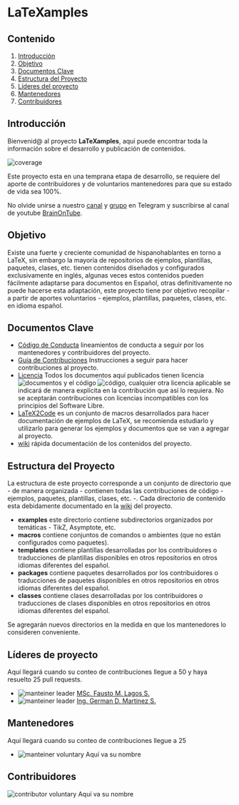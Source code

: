 # LaTeXamples

## Contenido

1. [Introducción](#Introducción)
2. [Objetivo](#Objetivo)
3. [Documentos Clave](#Documentos_Clave)
4. [Estructura del Proyecto](#Estructura)
5. [Líderes del proyecto](#leaders)
6. [Mantenedores](#mainteiners)
7. [Contribuidores](#contributors)

## Introducción <a name = "Introducción"></a>

Bienvenid@ al proyecto **LaTeXamples**, aquí puede encontrar toda la información sobre el desarrollo y publicación de contenidos.

![coverage](https://img.shields.io/badge/estado-10%25-yellowgreen)

Este proyecto esta en una temprana etapa de desarrollo, se requiere del aporte de contribuidores y de voluntarios mantenedores para que su estado de vida sea 100%.

No olvide unirse a nuestro [canal][1] y [grupo][2] en Telegram y suscribirse al canal de youtube [BrainOnTube][3].

## Objetivo <a name = "Objetivo"></a>
Existe una fuerte y creciente comunidad de hispanohablantes en torno a LaTeX, sin embargo la mayoría de repositorios de ejemplos, plantillas, paquetes, clases, etc. tienen contenidos diseñados y configurados exclusivamente en inglés, algunas veces estos contenidos pueden fácilmente adaptarse para documentos en Español, otras definitivamente no puede hacerse esta adaptación, este proyecto tiene por objetivo recopilar - a partir de aportes voluntarios - ejemplos, plantillas, paquetes, clases, etc. en idioma español.

## Documentos Clave <a name = "Documentos_Clave"></a>
- [Código de Conducta][4] lineamientos de conducta a seguir por los mantenedores y contribuidores del proyecto.
- [Guía de Contribuciones][5] Instrucciones a seguir para hacer contribuciones al proyecto.
- [Licencia][6] Todos los documentos aquí publicados tienen licencia ![documentos](https://img.shields.io/badge/docs-CC4.0ByNCSA-lima) y el código ![código](https://img.shields.io/badge/code-LPPLv1.3c-lima), cualquier otra licencia aplicable se indicará de manera explícita en la contribución que así lo requiera. No se aceptarán contribuciones con licencias incompatibles con los principios del Software Libre.
- [LaTeX2Code][7] es un conjunto de macros desarrollados para hacer documentación de ejemplos de LaTeX, se recomienda estudiarlo y utilizarlo para generar los ejemplos y documentos que se van a agregar al proyecto.
- [wiki][8] rápida documentación de los contenidos del proyecto.

## Estructura del Proyecto <a name = "Estructura"></a>
La estructura de este proyecto corresponde a un conjunto de directorio que - de manera organizada - contienen todas las contribuciones de código - ejemplos, paquetes, plantillas, clases, etc. -. Cada directorio de contenido esta debidamente documentado en la [wiki][8] del proyecto.

- **examples** este directorio contiene subdirectorios organizados por temáticas - TikZ, Asymptote, etc.
- **macros** contiene conjuntos de comandos o ambientes (que no están configurados como paquetes).
- **templates** contiene plantillas desarrolladas por los contribuidores o traducciones de plantillas disponibles en otros repositorios en otros idiomas diferentes del español.
- **packages** contiene paquetes desarrollados por los contribuidores o traducciones de paquetes disponibles en otros repositorios en otros idiomas diferentes del español.
- **classes** contiene clases desarrolladas por los contribuidores o traducciones de clases disponibles en otros repositorios en otros idiomas diferentes del español.

Se agregarán nuevos directorios en la medida en que los mantenedores lo consideren conveniente.

## Líderes de proyecto <a name = "leaders"></a>
Aquí llegará cuando su conteo de contribuciones llegue a 50 y haya resuelto 25 pull requests.

*  ![manteiner leader](https://img.shields.io/badge/contributions-5-lima) [MSc. Fausto M. Lagos S.](https://github.com/piratax007)
*  ![manteiner leader](https://img.shields.io/badge/contributions-0-lima) [Ing. German D. Martinez S.](https://github.com/DavidMS73)

## Mantenedores <a name = "mainteiners"></a>
Aquí llegará cuando su conteo de contribuciones llegue a 25

* ![manteiner voluntary](https://img.shields.io/badge/contributions-acount-blue) Aquí va su nombre

## Contribuidores <a name = "contributors"></a>
![contributor voluntary](https://img.shields.io/badge/contributions-acount-red) Aquí va su nombre

[1]: https://t.me/LaTeX4all_Channel
[2]: https://t.me/LaTeX4allGroup
[3]: https://youtube.com/c/BrainOnTube
[4]: https://github.com/piratax007/LaTeXamples/blob/master/CODE_OF_CONDUCT.md
[5]: https://github.com/piratax007/LaTeXamples/blob/master/Contribution%20Guidelines.md
[6]: https://github.com/piratax007/LaTeXamples/blob/master/License.md
[7]: https://github.com/piratax007/LaTeXamples/tree/master/macros
[8]: https://github.com/piratax007/LaTeXamples/wiki
